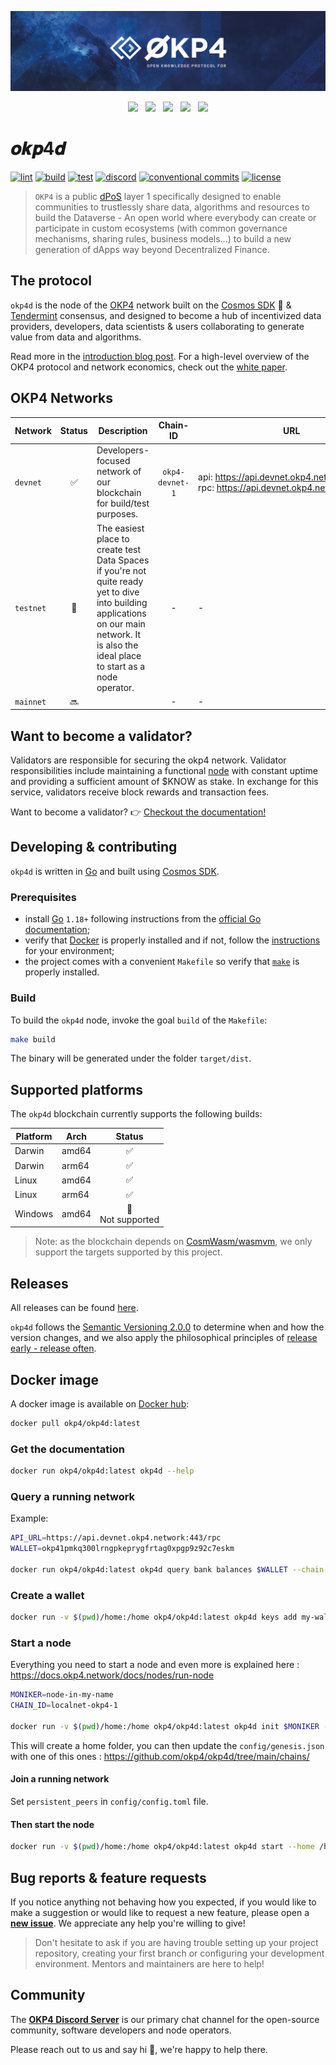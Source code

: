 [![okp4 github banner](./docs/okp4-banner.png)](https://okp4.network)

<p align="center">
  <a href="https://discord.gg/okp4"><img src="https://img.shields.io/badge/Discord-7289DA?style=for-the-badge&logo=discord&logoColor=white" /></a> &nbsp;
  <a href="https://www.linkedin.com/company/okp4-open-knowledge-protocol-for"><img src="https://img.shields.io/badge/LinkedIn-0077B5?style=for-the-badge&logo=linkedin&logoColor=white" /></a> &nbsp;
  <a href="https://twitter.com/OKP4_Protocol"><img src="https://img.shields.io/badge/Twitter-1DA1F2?style=for-the-badge&logo=twitter&logoColor=white" /></a> &nbsp;
  <a href="https://medium.com/okp4"><img src="https://img.shields.io/badge/Medium-12100E?style=for-the-badge&logo=medium&logoColor=white" /></a> &nbsp;
  <a href="https://www.youtube.com/channel/UCiOfcTaUyv2Szv4OQIepIvg"><img src="https://img.shields.io/badge/YouTube-FF0000?style=for-the-badge&logo=youtube&logoColor=white" /></a>
</p>

# 𝒐𝒌𝒑4𝒅

[![lint](https://img.shields.io/github/workflow/status/okp4/okp4d/Lint?label=lint&style=for-the-badge&logo=github)](https://github.com/okp4/okp4d/actions/workflows/lint.yml)
[![build](https://img.shields.io/github/workflow/status/okp4/okp4d/Build?label=build&style=for-the-badge&logo=github)](https://github.com/okp4/okp4d/actions/workflows/build.yml)
[![test](https://img.shields.io/github/workflow/status/okp4/okp4d/Test?label=test&style=for-the-badge&logo=github)](https://github.com/okp4/okp4d/actions/workflows/test.yml)
[![discord](https://img.shields.io/discord/946759919678406696.svg?label=discord&logo=discord&logoColor=white&style=for-the-badge)](https://discord.gg/GHNZh4SaJ3)
[![conventional commits](https://img.shields.io/badge/Conventional%20Commits-1.0.0-yellow.svg?style=for-the-badge&logo=conventionalcommits)](https://conventionalcommits.org)
[![license](https://img.shields.io/github/license/okp4/okp4d.svg?label=License&style=for-the-badge)](https://opensource.org/licenses/Apache-2.0)

> `OKP4` is a public [dPoS](https://en.bitcoinwiki.org/wiki/DPoS) layer 1 specifically designed to enable communities to trustlessly share data, algorithms and resources to build the Dataverse - An open world where everybody can create or participate in custom ecosystems (with common governance mechanisms, sharing rules, business models...) to build a new generation of dApps way beyond Decentralized Finance.

## The protocol

`okp4d` is the node of the [OKP4](https://okp4.network) network built on the [Cosmos SDK] 💫 & [Tendermint] consensus, and designed to become a hub of incentivized data providers, developers, data scientists & users collaborating to generate value from data and algorithms.

Read more in the [introduction blog post](https://blog.okp4.network/what-is-okp4-b6bb058ae221). For a high-level overview of the OKP4 protocol and network economics, check out the [white paper](https://docs.okp4.network/docs/whitepaper/abstract).

## OKP4 Networks

| **Network** | Status | Description                                                                                                                                                                                |    Chain-ID     | URL                                                                                                  |
|-------------|:------:|--------------------------------------------------------------------------------------------------------------------------------------------------------------------------------------------|:---------------:|------------------------------------------------------------------------------------------------------|
| `devnet`    |   ✅    | Developers-focused network of our blockchain for build/test purposes.                                                                                                                      | `okp4-devnet-1` | api:&nbsp;<https://api.devnet.okp4.network> <br/>rpc:&nbsp;<https://api.devnet.okp4.network:443/rpc> |
| `testnet`   |   🚧   | The easiest place to create test Data Spaces if you're not quite ready yet to dive into building applications on our main network. It is also the ideal place to start as a node operator. |        -        | -                                                                                                    |
| `mainnet`   |   🔜   |                                                                                                                                                                                            |        -        | -                                                                                                    |

## Want to become a validator?

Validators are responsible for securing the okp4 network. Validator responsibilities include maintaining a functional [node](https://docs.okp4.network/docs/nodes/run-node) with constant uptime and providing a sufficient amount of $KNOW as stake. In exchange for this service, validators receive block rewards and transaction fees.

Want to become a validator? 👉 [Checkout the documentation!](https://docs.okp4.network/docs/nodes/introduction)

## Developing & contributing

`okp4d` is written in [Go] and built using [Cosmos SDK].

### Prerequisites

- install [Go] `1.18+` following instructions from the [official Go documentation](https://golang.org/doc/install);
- verify that [Docker] is properly installed and if not, follow the [instructions](https://docs.docker.com) for your environment;
- the project comes with a convenient `Makefile` so verify that [`make`](https://fr.wikipedia.org/wiki/Make) is properly installed.

### Build

To build the `okp4d` node, invoke the goal `build` of the `Makefile`:

```sh
make build
```

The binary will be generated under the folder `target/dist`.

## Supported platforms

The `okp4d` blockchain currently supports the following builds:

| **Platform** | **Arch** |       **Status**       |
|--------------|----------|:----------------------:|
| Darwin       | amd64    |           ✅            |
| Darwin       | arm64    |           ✅            |
| Linux        | amd64    |           ✅            |
| Linux        | arm64    |           ✅            |
| Windows      | amd64    | ️🚫<br/> Not supported |

> Note: as the blockchain depends on [CosmWasm/wasmvm](https://github.com/CosmWasm/wasmvm), we only support the targets
> supported by this project.

## Releases

All releases can be found [here](https://github.com/okp4/okp4d/releases).

`okp4d` follows the [Semantic Versioning 2.0.0](https://semver.org/) to determine when and how the version changes, and
we also apply the philosophical principles of [release early - release often](https://en.wikipedia.org/wiki/Release_early,_release_often).

## Docker image

A docker image is available on [Docker hub](https://hub.docker.com/r/okp4/okp4d):

```bash
docker pull okp4/okp4d:latest
```

### Get the documentation

```bash
docker run okp4/okp4d:latest okp4d --help
```

### Query a running network

Example:

```bash
API_URL=https://api.devnet.okp4.network:443/rpc
WALLET=okp41pmkq300lrngpkeprygfrtag0xpgp9z92c7eskm

docker run okp4/okp4d:latest okp4d query bank balances $WALLET --chain-id okp4-devnet-1 --node $API_URL
 ```

### Create a wallet

```bash
docker run -v $(pwd)/home:/home okp4/okp4d:latest okp4d keys add my-wallet --keyring-backend test --home /home 
```

### Start a node

Everything you need to start a node and even more is explained here : <https://docs.okp4.network/docs/nodes/run-node>

```bash
MONIKER=node-in-my-name
CHAIN_ID=localnet-okp4-1

docker run -v $(pwd)/home:/home okp4/okp4d:latest okp4d init $MONIKER --chain-id $CHAIN_ID --home /home 
```

This will create a home folder, you can then update the `config/genesis.json` with one of this ones : <https://github.com/okp4/okp4d/tree/main/chains/>

#### Join a running network

Set `persistent_peers` in `config/config.toml` file.

#### Then start the node

```bash
docker run -v $(pwd)/home:/home okp4/okp4d:latest okp4d start --home /home
```

## Bug reports & feature requests

If you notice anything not behaving how you expected, if you would like to make a suggestion or would like
to request a new feature, please open a [**new issue**](https://github.com/okp4/okp4d/issues/new/choose). We appreciate any help
you're willing to give!

> Don't hesitate to ask if you are having trouble setting up your project repository, creating your first branch or
> configuring your development environment. Mentors and maintainers are here to help!

## Community

The [**OKP4 Discord Server**](https://discord.gg/GHNZh4SaJ3) is our primary chat channel for the open-source community,
software developers and node operators.

Please reach out to us and say hi 👋, we're happy to help there.

[Cosmos SDK]: https://v1.cosmos.network/sdk
[Docker]: https://www.docker.com/
[Go]: https://go.dev
[Tendermint]: https://tendermint.com/
